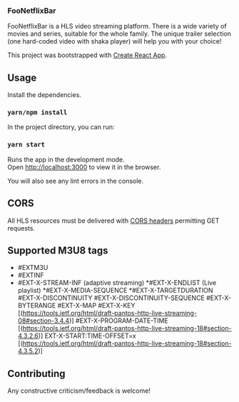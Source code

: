 ### FooNetflixBar

FooNetflixBar is a HLS video streaming platform. There is a wide variety of movies and series, suitable for the whole family. The unique trailer selection (one hard-coded video with shaka player) will help you with your choice!

This project was bootstrapped with [Create React App](https://github.com/facebook/create-react-app).

## Usage

Install the dependencies.

### `yarn/npm install`

In the project directory, you can run:

### `yarn start`

Runs the app in the development mode.<br />
Open [http://localhost:3000](http://localhost:3000) to view it in the browser.

You will also see any lint errors in the console.

## CORS

All HLS resources must be delivered with [CORS headers](https://developer.mozilla.org/en-US/docs/Web/HTTP/CORS) permitting GET requests.

## Supported M3U8 tags

* #EXTM3U
* #EXTINF
* #EXT-X-STREAM-INF (adaptive streaming)
*#EXT-X-ENDLIST (Live playlist)
*#EXT-X-MEDIA-SEQUENCE
*#EXT-X-TARGETDURATION
#EXT-X-DISCONTINUITY
#EXT-X-DISCONTINUITY-SEQUENCE
#EXT-X-BYTERANGE
#EXT-X-MAP
#EXT-X-KEY [(https://tools.ietf.org/html/draft-pantos-http-live-streaming-08#section-3.4.4)]
#EXT-X-PROGRAM-DATE-TIME [(https://tools.ietf.org/html/draft-pantos-http-live-streaming-18#section-4.3.2.6)]
EXT-X-START:TIME-OFFSET=x [(https://tools.ietf.org/html/draft-pantos-http-live-streaming-18#section-4.3.5.2)]

## Contributing

Any constructive criticism/feedback is welcome!
